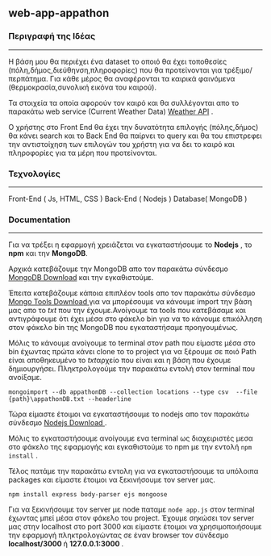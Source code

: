 ## web-app-appathon

### Περιγραφή της Ιδέας 
<hr>

<p>Η βάση μου θα περιέχει ένα dataset το οποιό θα έχει τοποθεσίες (πόλη,δήμος,διεύθηνση,πληροφορίες) που θα προτείνονται για τρέξιμο/περπάτημα.
Για κάθε μέρος θα αναφέρονται τα καιρικά φαινόμενα (θερμοκρασία,συνολική εικόνα του καιρού).</p>

<p>Τα στοιχεία τα οποία αφορούν τον καιρό και θα συλλέγονται απο το παρακάτω web service (Current Weather Data) <a href='https://openweathermap.org/api'>Weather API</a> .</p>

<p>O χρήστης στο Front End θα έχει την δυνατότητα επιλογής (πόλης,δήμος) θα κάνει search και το Back End θα παίρνει τo query και θα του επιστρεφει την αντιστοίχηση των επιλογών του χρήστη για να δει το καιρό και πληροφορίες για τα μέρη που προτείνονται.</p>

### Τεχνολογίες
<hr>

Front-End ( Js, HTML, CSS )
Back-End ( Nodejs )
Database( MongoDB )

### Documentation
<hr>

<p>Για να τρέξει η εφαρμογή χρειάζεται να εγκαταστήσουμε το <b>Nodejs</b> , το <b>npm</b> και την <b>MongoDB</b>.

Αρχικά κατεβάζουμε την MongoDB απο τον παρακάτω σύνδεσμο [MongoDB Download](https://www.mongodb.com/try/download/enterprise) και την εγκαθιστούμε.</p>

<p>Έπειτα κατεβάζουμε κάποια επιπλέον tools απο τον παρακάτω σύνδεσμο <a  href='https://docs.mongodb.com/database-tools/installation/#install-tools'>Mongo Tools Download </a> 
  για να μπορέσουμε να κάνουμε import την βάση μας απο το <i> txt </i> που την έχουμε.Ανοίγουμε τα tools που κατεβάσαμε και αντιγράφουμε ότι έχει μέσα στο φάκελο bin για να το κάνουμε επικόλληση στον φάκελο bin της MongoDB που εγκαταστήσαμε προηγουμένως.</p>
</p>Μόλις το κάνουμε ανοίγουμε το terminal στον path που είμαστε μέσα στο bin έχωντας πρώτα κάνει clone το το project για να ξέρουμε σε ποιό Path είναι αποθηκευμένο το <i>txt</i>αρχείο που είναι και η βάση που έχουμε δημιουργήσει.
Πληκτρολογούμε την παρακάτω εντολή στον terminal που ανοίξαμε.</p>

`mongoimport --db appathonDB --collection locations --type csv  --file  {path}\appathonDB.txt --headerline`

<p>Τώρα είμαστε έτοιμοι να εγκαταστήσουμε το nodejs απο τον παρακάτω σύνδεσμο <a href=https://nodejs.org/en/download>Nodejs Download </a> . 

Μόλις το εγκαταστήσουμε  ανοίγουμε ενα terminal ως διαχειριστές μεσα στο φάκελο της εφαρμογής και εγκαθιστούμε το npm με την εντολή `npm install` .

Τέλος πατάμε την παρακάτω εντολη για να εγκαταστήσουμε τα υπόλοιπα packages και είμαστε έτοιμοι να ξεκινήσουμε τον server μας.</p>

`npm install express body-parser ejs mongoose`

Για να ξεκινήσουμε τον server με node παταμε `node app.js` στον terminal έχωντας μπεί μέσα στον φάκελο του project.
Έχουμε σηκώσει τον server μας στην localhost στο port 3000 και είμαστε έτοιμοι να χρησιμοποιήσουμε την εφαρμογή πληκτρολογώντας
σε έναν browser τον σύνδεσμο <b>localhost/3000 </b> ή <b> 127.0.0.1:3000 </b>.

